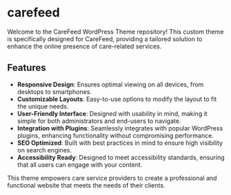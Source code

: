 # carefeed

Welcome to the CareFeed WordPress Theme repository! This custom theme is specifically designed for CareFeed, providing a tailored solution to enhance the online presence of care-related services.

## Features
- **Responsive Design**: Ensures optimal viewing on all devices, from desktops to smartphones.
- **Customizable Layouts**: Easy-to-use options to modify the layout to fit the unique needs.
- **User-Friendly Interface**: Designed with usability in mind, making it simple for both administrators and end-users to navigate.
- **Integration with Plugins**: Seamlessly integrates with popular WordPress plugins, enhancing functionality without compromising performance.
- **SEO Optimized**: Built with best practices in mind to ensure high visibility on search engines.
- **Accessibility Ready**: Designed to meet accessibility standards, ensuring that all users can engage with your content.

This theme empowers care service providers to create a professional and functional website that meets the needs of their clients.
 
